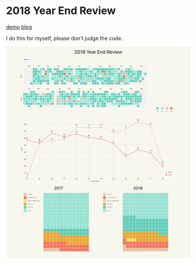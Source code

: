 # 2018 Year End Review

[demo](https://blog.arvinh.info/YearEndReview-2018/)
[blog](https://blog.techbridge.cc/2018/12/15/dataviz-yearendreview/)

I do this for myself, please don't judge the code.

![2018 Year End Review](./YearEndReview-2018_.png)